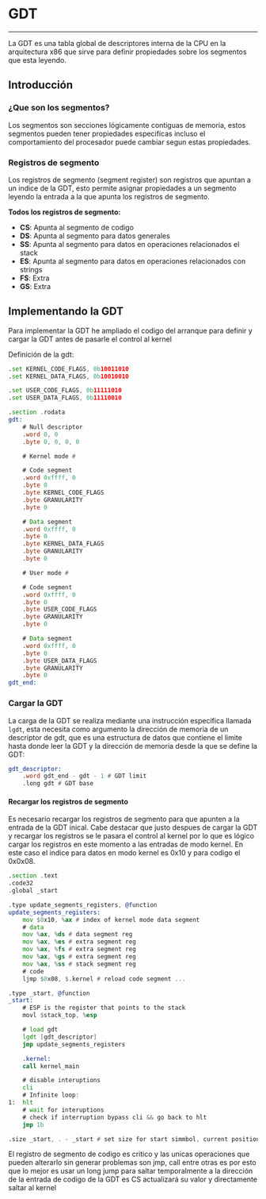 # GDT
---

La GDT es una tabla global de descriptores interna de la CPU en la arquitectura x86 que sirve para definir propiedades sobre los segmentos que esta leyendo.

## Introducción

### ¿Que son los segmentos?
Los segmentos son secciones lógicamente contiguas de memoria, estos segmentos pueden tener propiedades especificas incluso el comportamiento del procesador puede cambiar segun estas propiedades.

### Registros de segmento 
Los registros de segmento (segment register) son registros que apuntan a un indice de la GDT, esto permite asignar propiedades a un segmento leyendo la entrada a la que apunta los registros de segmento.

**Todos los registros de segmento:**
+ **CS**: Apunta al segmento de codigo
+ **DS**: Apunta al segmento para datos generales
+ **SS**: Apunta al segmento para datos en operaciones relacionados el stack
+ **ES**: Apunta al segmento para datos en operaciones relacionados con strings
+ **FS**: Extra
+ **GS**: Extra

## Implementando la GDT
Para implementar la GDT he ampliado el codigo del arranque para definir y cargar la GDT antes de pasarle el control al kernel

Definición de la gdt:

```asm
.set KERNEL_CODE_FLAGS, 0b10011010  
.set KERNEL_DATA_FLAGS, 0b10010010

.set USER_CODE_FLAGS, 0b11111010
.set USER_DATA_FLAGS, 0b11110010

.section .rodata
gdt:
    # Null descriptor
    .word 0, 0
    .byte 0, 0, 0, 0

    # Kernel mode #

    # Code segment
    .word 0xffff, 0
    .byte 0
    .byte KERNEL_CODE_FLAGS
    .byte GRANULARITY
    .byte 0

    # Data segment
    .word 0xffff, 0
    .byte 0
    .byte KERNEL_DATA_FLAGS
    .byte GRANULARITY
    .byte 0

    # User mode #

    # Code segment
    .word 0xffff, 0
    .byte 0
    .byte USER_CODE_FLAGS
    .byte GRANULARITY
    .byte 0

    # Data segment
    .word 0xffff, 0
    .byte 0
    .byte USER_DATA_FLAGS
    .byte GRANULARITY
    .byte 0
gdt_end:
```

### Cargar la GDT
La carga de la GDT se realiza mediante una instrucción especifica llamada ```lgdt```, esta necesita como argumento la dirección de memoria de un descriptor de gdt, que es una estructura de datos que contiene el limite hasta donde leer la GDT y la dirección de memoria desde la que se define la GDT:

```asm
gdt_descriptor:
    .word gdt_end - gdt - 1 # GDT limit
    .long gdt # GDT base
```

#### Recargar los registros de segmento
Es necesario recargar los registros de segmento para que apunten a la entrada de la GDT inical. Cabe destacar que justo despues de cargar la GDT y recargar los registros se le pasara el control al kernel por lo que es lógico cargar los registros en este momento a las entradas de modo kernel.
En este caso el indice para datos en modo kernel es 0x10 y para codigo el 0x0x08.

```asm
.section .text
.code32
.global _start

.type update_segments_registers, @function
update_segments_registers:
    mov $0x10, %ax # index of kernel mode data segment
    # data
    mov %ax, %ds # data segment reg
    mov %ax, %es # extra segment reg
    mov %ax, %fs # extra segment reg
    mov %ax, %gs # extra segment reg
    mov %ax, %ss # stack segment reg
    # code
    ljmp $0x08, $.kernel # reload code segment ...

.type _start, @function
_start:
    # ESP is the register that points to the stack 
    movl $stack_top, %esp

    # load gdt
    lgdt [gdt_descriptor]
    jmp update_segments_registers

    .kernel:
    call kernel_main

    # disable interuptions
    cli
    # Infinite loop: 
1:  hlt
    # wait for interuptions
    # check if interruption bypass cli && go back to hlt
    jmp 1b

.size _start, . - _start # set size for start simmbol, current position - start
```

El registro de segmento de codigo es critico y las unicas operaciones que pueden alterarlo sin generar problemas son jmp, call entre otras es por esto que lo mejor es usar un long jump para saltar temporalmente a la dirección de la entrada de codigo de la GDT es CS actualizará su valor y directamente saltar al kernel
